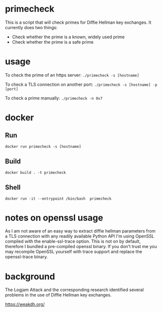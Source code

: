 primecheck
==========

This is a script that will check primes for Diffie Hellman key exchanges.
It currently does two things:
* Check whether the prime is a known, widely used prime
* Check whether the prime is a safe prime

usage
=====

To check the prime of an https server:
  `./primecheck -s [hostname]`

To check a TLS connection on another port:
  `./primecheck -s [hostname] -p [port]`

To check a prime manually:
  `./primecheck -n 0x7`

docker
======

Run
---
  `docker run primecheck -s [hostname]`

Build
-----

  `docker build . -t primecheck`

Shell
-----

  `docker run -it --entrypoint /bin/bash  primecheck`

notes on openssl usage
======================

As I am not aware of an easy way to extract diffie hellman parameters from a TLS
connection with any readily available Python API I'm using OpenSSL compiled with
the enable-ssl-trace option. This is not on by default, therefore I bundled a
pre-compiled openssl binary. If you don't trust me you may recompile OpenSSL
yourself with trace support and replace the openssl-trace binary.

background
==========

The Logjam Attack and the corresponding research identified several problems in the use of
Diffie Hellman key exchanges.

https://weakdh.org/
